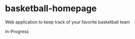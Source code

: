 # basketball-homepage
Web application to keep track of your favorite basketball team

In-Progress


